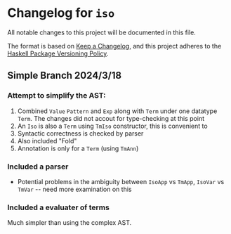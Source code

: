 # Changelog for `iso`

All notable changes to this project will be documented in this file.

The format is based on [Keep a Changelog](https://keepachangelog.com/en/1.0.0/),
and this project adheres to the
[Haskell Package Versioning Policy](https://pvp.haskell.org/).

## Simple Branch 2024/3/18

### Attempt to simplify the AST:
1. Combined `Value` `Pattern` and `Exp` along with `Term` under one datatype `Term`. The changes did not accout for type-checking at this point
2. An `Iso` is also a `Term` using `TmIso` constructor, this is convenient to
3. Syntactic correctness is checked by parser
4. Also included "Fold"
5. Annotation is only for a `Term` (using `TmAnn`)

### Included a parser
- Potential problems in the ambiguity between `IsoApp` vs `TmApp`, `IsoVar` vs `TmVar` -- need more examination on this

### Included a evaluater of terms
Much simpler than using the complex AST.
